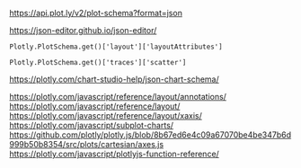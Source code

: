 https://api.plot.ly/v2/plot-schema?format=json

https://json-editor.github.io/json-editor/

`Plotly.PlotSchema.get()['layout']['layoutAttributes']`

`Plotly.PlotSchema.get()['traces']['scatter']`

https://plotly.com/chart-studio-help/json-chart-schema/

https://plotly.com/javascript/reference/layout/annotations/
https://plotly.com/javascript/reference/layout/
https://plotly.com/javascript/reference/layout/xaxis/
https://plotly.com/javascript/subplot-charts/
https://github.com/plotly/plotly.js/blob/8b67ed6e4c09a67070be4be347b6d999b50b8354/src/plots/cartesian/axes.js
https://plotly.com/javascript/plotlyjs-function-reference/